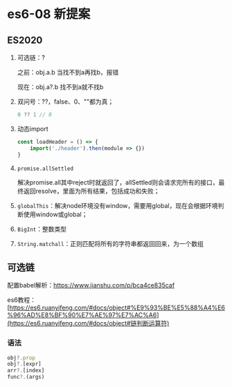 # es6-08 新提案
## ES2020
1. 可选链：?

   之前：obj.a.b  当找不到a再找b，报错

   现在：obj.a?.b   找不到a就不找b

2. 双问号：??，false、0、""都为真；

   ```js
   0 ?? 1 // 0
   ```

3. 动态import

   ```js
   const loadHeader = () => {
       import('./header').then(module => {})
   }
   ```

4. `promise.allSettled`

   解决promise.all其中reject时就返回了，allSettled则会请求完所有的接口，最终返回resolve，里面为所有结果，包括成功和失败；

5. `globalThis`：解决node环境没有window，需要用global，现在会根据环境判断使用window或global；

6. `BigInt`：整数类型

7. `String.matchall`：正则匹配将所有的字符串都返回回来，为一个数组



## 可选链

配置babel解析：https://www.jianshu.com/p/bca4ce835caf

es6教程：[https://es6.ruanyifeng.com/#docs/object#%E9%93%BE%E5%88%A4%E6%96%AD%E8%BF%90%E7%AE%97%E7%AC%A6](https://es6.ruanyifeng.com/#docs/object#链判断运算符)

### 语法

```js
obj?.prop
obj?.[expr]
arr?.[index]
func?.(args)
```

